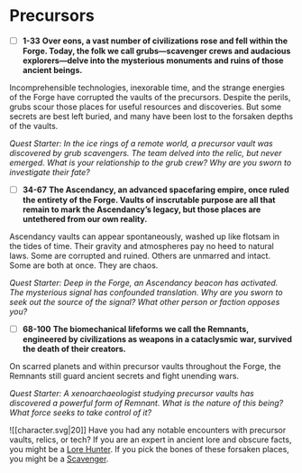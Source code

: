 # Precursors
 - [ ] **1-33**  **Over eons, a vast number of civilizations rose and fell within the Forge. Today, the folk we call grubs—scavenger crews and audacious explorers—delve into the mysterious monuments and ruins of those ancient beings.** 
 
Incomprehensible technologies, inexorable time, and the strange energies of the Forge have corrupted the vaults of the precursors. Despite the perils, grubs scour those places for useful resources and discoveries. But some secrets are best left buried, and many have been lost to the forsaken depths of the vaults.

*Quest Starter: In the ice rings of a remote world, a precursor vault was discovered by grub scavengers. The team delved into the relic, but never emerged. What is your relationship to the grub crew? Why are you sworn to investigate their fate?*

- [ ]  **34-67**  **The Ascendancy, an advanced spacefaring empire, once ruled the entirety of the Forge. Vaults of inscrutable purpose are all that remain to mark the Ascendancy’s legacy, but those places are untethered from our own reality.** 
 
Ascendancy vaults can appear spontaneously, washed up like flotsam in the tides of time. Their gravity and atmospheres pay no heed to natural laws. Some are corrupted and ruined. Others are unmarred and intact. Some are both at once. They are chaos.

*Quest Starter: Deep in the Forge, an Ascendancy beacon has activated. The mysterious signal has confounded translation. Why are you sworn to seek out the source of the signal? What other person or faction opposes you?*

- [ ]  **68-100**  **The biomechanical lifeforms we call the Remnants, engineered by civilizations as weapons in a cataclysmic war, survived the death of their creators.** 

On scarred planets and within precursor vaults throughout the Forge, the Remnants still guard ancient secrets and fight unending wars.

*Quest Starter: A xenoarchaeologist studying precursor vaults has discovered a powerful form of Remnant. What is the nature of this being? What force seeks to take control of it?*

![[character.svg|20]] Have you had any notable encounters with precursor vaults, relics, or tech? If you are an expert in ancient lore and obscure facts, you might be a [Lore Hunter](Assets/Path/lore_hunter). If you pick the bones of these forsaken places, you might be a [Scavenger](Assets/Path/scavenger).